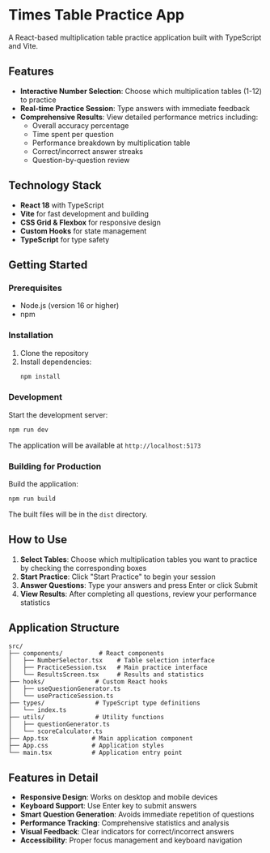# Times Table Practice App

A React-based multiplication table practice application built with TypeScript and Vite.

## Features

- **Interactive Number Selection**: Choose which multiplication tables (1-12) to practice
- **Real-time Practice Session**: Type answers with immediate feedback
- **Comprehensive Results**: View detailed performance metrics including:
  - Overall accuracy percentage
  - Time spent per question
  - Performance breakdown by multiplication table
  - Correct/incorrect answer streaks
  - Question-by-question review

## Technology Stack

- **React 18** with TypeScript
- **Vite** for fast development and building
- **CSS Grid & Flexbox** for responsive design
- **Custom Hooks** for state management
- **TypeScript** for type safety

## Getting Started

### Prerequisites

- Node.js (version 16 or higher)
- npm

### Installation

1. Clone the repository
2. Install dependencies:
   ```bash
   npm install
   ```

### Development

Start the development server:
```bash
npm run dev
```

The application will be available at `http://localhost:5173`

### Building for Production

Build the application:
```bash
npm run build
```

The built files will be in the `dist` directory.

## How to Use

1. **Select Tables**: Choose which multiplication tables you want to practice by checking the corresponding boxes
2. **Start Practice**: Click "Start Practice" to begin your session
3. **Answer Questions**: Type your answers and press Enter or click Submit
4. **View Results**: After completing all questions, review your performance statistics

## Application Structure

```
src/
├── components/          # React components
│   ├── NumberSelector.tsx    # Table selection interface
│   ├── PracticeSession.tsx   # Main practice interface
│   └── ResultsScreen.tsx     # Results and statistics
├── hooks/              # Custom React hooks
│   ├── useQuestionGenerator.ts
│   └── usePracticeSession.ts
├── types/              # TypeScript type definitions
│   └── index.ts
├── utils/              # Utility functions
│   ├── questionGenerator.ts
│   └── scoreCalculator.ts
├── App.tsx            # Main application component
├── App.css            # Application styles
└── main.tsx           # Application entry point
```

## Features in Detail

- **Responsive Design**: Works on desktop and mobile devices
- **Keyboard Support**: Use Enter key to submit answers
- **Smart Question Generation**: Avoids immediate repetition of questions
- **Performance Tracking**: Comprehensive statistics and analysis
- **Visual Feedback**: Clear indicators for correct/incorrect answers
- **Accessibility**: Proper focus management and keyboard navigation